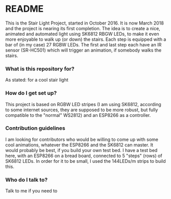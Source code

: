 # README #

This is the Stair Light Project, started in October 2016. It is now March 2018 and the project is nearing its first completion. The idea is to create a nice, animated and automated light using SK6812 RBGW LEDs, to make it even more enjoyable to walk up (or down) the stairs.
Each step is equipped with a bar of (in my case) 27 RGBW LEDs. The first and last step each have an IR sensor (SR-HC501) which will trigger an animation, if somebody walks the stairs.

### What is this repository for? ###

As stated: for a cool stair light

### How do I get set up? ###

This project is based on RGBW LED stripes (I am using SK6812, according to some internet sources, they are supposed to be more robust, but fully compatible to the "normal" WS2812) and an ESP8266 as a controller.


### Contribution guidelines ###

I am looking for contributors who would be willing to come up with some cool animations, whatever the ESP8266 and the SK6812 can master. It would probably be best, if you build your own test bed. I have a test bed here, with an ESP8266 on a bread board, connected to 5 "steps" (rows) of SK6812 LEDs. In order for it to be small, I used the 144LEDs/m strips to build this.

### Who do I talk to? ###

Talk to me if you need to
